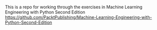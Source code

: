 This is a repo for working through the exercises in Machine Learning Engineering with Python Second Edition
https://github.com/PacktPublishing/Machine-Learning-Engineering-with-Python-Second-Edition
